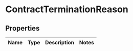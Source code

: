 
# ContractTerminationReason

## Properties
Name | Type | Description | Notes
------------ | ------------- | ------------- | -------------



